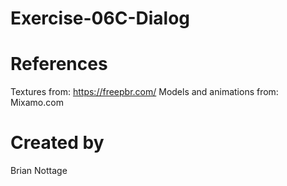 # Exercise-06C-Dialog

# References

Textures from: https://freepbr.com/
Models and animations from: Mixamo.com

# Created by 
Brian Nottage
